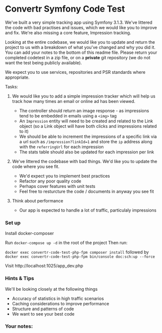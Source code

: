 # Convertr Symfony Code Test

We've built a very simple tracking app using Symfony 3.1.3. We've littered the code with bad practises and issues, which we would like you to improve and fix. We're also missing a core feature, Impression tracking.

Looking at the entire codebase, we would like you to update and return the project to us with a breakdown of what you've changed and why you did it. You can add your notes to the bottom of this readme file. 
Please return your completed codetest in a zip file, or on a **private** git repository (we do not want the test being publicly available).

We expect you to use services, repositories and PSR standards where appropriate.

Tasks:

1. We would like you to add a simple impression tracker which will help us track how many times an email or online ad has been viewed.
    * The controller should return an image response - as impressions tend to be embedded in emails using a `<img>` tag
    * An `Impression` entity will need to be created and related to the Link object (so a Link object will have both clicks and impressions related to it)
    * We should be able to increment the impressions of a specific link via a url such as `/impression?linkId=1` and store the `ip` address along with the `referringUrl` for each impression
    * The stats table should also be updated for each impression per link

2. We've littered the codebase with bad things. We'd like you to update the code where you see fit.
	* We'd expect you to implement best practices
	* Refactor any poor quality code
	* Perhaps cover features with unit tests
	* Feel free to resturcture the code / documents in anyway you see fit
	
3. Think about performance
	* Our app is expected to handle a lot of traffic, particulaly impressions
	
	
### Set up

Install docker-composer

Run `docker-compose up -d` in the root of the project
Then run:

`docker exec convertr-code-test-php-fpm composer install` followed by `docker exec convertr-code-test-php-fpm bin/console doc:sch:up --force`

Visit http://localhost:1025/app_dev.php
	
### Hints & Tips

We'll be looking closely at the following things

* Accuracy of statistics in high traffic scenarios
* Caching considerations to improve performance
* Structure and patterns of code
* We want to see your best code


### Your notes:

